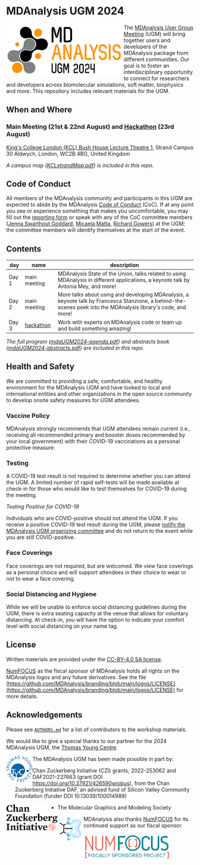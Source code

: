 # MDAnalysis UGM 2024

<img
src="https://github.com/MDAnalysis/branding/blob/main/logos/UGM/2024/mdanalysis-ugm2024.png"
title="MDAnalysis UGM 2024" alt="MDAnalysis UGM 2024"
style="float: left; height: 10em; " />

The [MDAnalysis User Group Meeting](https://www.mdanalysis.org/pages/ugm2024/) (UGM) will bring together users and developers of the MDAnalysis package from different communities. Our goal is to foster an interdisciplinary opportunity to connect for researchers and developers across biomolecular simulations, soft matter, biophysics and more. This repository includes relevant materials for the UGM.

## When and Where
### **Main Meeting (21st & 22nd August) and [Hackathon](./hackathon) (23rd August)**

[King's College London (KCL) Bush House Lecture Theatre 1](https://www.kcl.ac.uk/kingsvenues/rooms/bh-lt1), Strand Campus
30 Aldwych, London, WC2B 4BG, United Kingdom

*A campus map ([KCLstrandMap.pdf](./KCLstrandMap.pdf)) is included in this repo.* 

## Code of Conduct
All members of the MDAnalysis community and participants in this UGM are expected to abide by the MDAnalysis [Code of Conduct](https://www.mdanalysis.org/pages/conduct/) (CoC). If at any point you see or experience something that makes you uncomfortable, you may fill out the [reporting form](https://forms.gle/r2SMU4XcwM814CpJ9) or speak with any of the CoC committee members ([Jenna Swarthout Goddard](mailto:community@mdanalysis.org), [Micaela Matta](mailto:micaela@mdanalysis.org), [Richard Gowers](mailto:richard@mdanalysis.org)) at the UGM; the committee members will identify themselves at the start of the event.

## Contents

| day   | name                     | description       |
|-------|--------------------------|-------------------|
| Day 1 | main meeting             | MDAnalysis State of the Union, talks related to using MDAnalysis in different applications, a keynote talk by Antonia Mey, and more! |
| Day 2 | main meeting             | More talks about using and developing MDAnalysis, a keynote talk by Francesca Stanzione, a behind-the-scenes peek into the MDAnalysis library's code, and more! |
| Day 3 | [hackathon](./hackathon) | Work with experts on MDAnalysis code or team up and build something amazing! |

*The full program ([mdaUGM2024-agenda.pdf](./mdaUGM2024-agenda.pdf)) and abstracts book ([mdaUGM2024-abstracts.pdf](./mdaUGM2024-abstracts.pdf)) are included in this repo.* 

## Health and Safety
We are committed to providing a safe, comfortable, and healthy environment for the MDAnalysis UGM and have looked to local and international entities and other organizations in the open source community to develop onsite safety measures for UGM attendees.

### Vaccine Policy
MDAnalysis strongly recommends that UGM attendees remain current (i.e., receiving all recommended primary and booster doses recommended by your local government) with their COVID-19 vaccinations as a personal protective measure.

### Testing
A COVID-19 test result is not required to determine whether you can attend the UGM. A limited number of rapid self-tests will be made available at check-in for those who would like to test themselves for COVID-19 during the meeting.

*Testing Positive for COVID-19*

Individuals who are COVID-positive should not attend the UGM. If you receive a positive COVID-19 test result during the UGM, please [notify the MDAnalysis UGM organizing committee](mailto:ugm@mdanalysis.org) and do not return to the event while you are still COVID-positive.

### Face Coverings
Face coverings are not required, but are welcomed. We view face coverings as a personal choice and will support attendees in their choice to wear or not to wear a face covering.

### Social Distancing and Hygiene
While we will be unable to enforce social distancing guidelines during the UGM, there is extra seating capacity at the venue that allows for voluntary distancing. At check-in, you will have the option to indicate your comfort level with social distancing on your name tag.

## License

Written materials are provided under the [CC-BY-4.0 SA license](LICENSE.md).

[NumFOCUS](https://numfocus.org/) as the fiscal sponsor of MDAnalysis holds all rights on the MDAnalysis logos and any future derivatives. See the file [https://github.com/MDAnalysis/branding/blob/main/logos/LICENSE](https://github.com/MDAnalysis/branding/blob/main/logos/LICENSE) for more details.

## Acknowledgements

Please see [`AUTHORS.md`](AUTHORS.md) for a list of contributors to the workshop materials.

We would like to give a special thanks to our partner for the 2024 MDAnalysis UGM, the [Thomas Young Centre](https://thomasyoungcentre.org/).

<a href="https://thomasyoungcentre.org/">
<img
src="/logos/TYC_Logo.png"
title="Thomas Young Centre Logo" alt="Thomas Young Centre Logo"
style="float: left; height: 5em; " />
<a/>

The MDAnalysis UGM has been made possible in part by:
* Chan Zuckerberg Initiative (CZI) grants; 2022-253062 and DAF2021-237663 (grant DOI https://doi.org/10.37921/426590wiobus), from the Chan Zuckerberg Initiative DAF, an advised fund of Silicon Valley Community Foundation (funder DOI 10.13039/100014989)
  
<a href="https://chanzuckerberg.com/">
<img
src="/logos/CZI_Logo.jpg"
title="Chan Zuckerberg Initiative Logo" alt="Chan Zuckerberg Initiative Logo"
style="float: left; height: 5em; " />
<a/>
  
* The Molecular Graphics and Modeling Society

<a href="https://mgms.org/">
<img
src="/logos/MGMS_Logo.jpeg"
title="Molecular Graphics and Modelling Society Logo" alt="Molecular Graphics and Modelling Society Logo"
style="float: left; height: 5em; " />
<a/>

MDAnalysis also thanks [NumFOCUS](https://www.numfocus.org/) for its continued support as our fiscal sponsor.

<a href="https://numfocus.org/">
<img
src="/logos/numfocus-sponsored.png"
title="NumFOCUS Sponsored Project Logo" alt="NumFOCUS Sponsored Project Logo"
style="float: left; height: 5em; " />
<a/>
